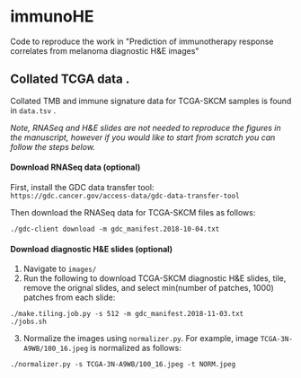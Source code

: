 # immunoHE

Code to reproduce the work in "Prediction of immunotherapy response correlates from melanoma diagnostic H&E images"


## Collated TCGA data . 

Collated TMB and immune signature data for TCGA-SKCM samples is found in ```data.tsv``` . 



*Note, RNASeq and H&E slides are not needed to reproduce the figures in the manuscript, however if you would like to start from scratch you can follow the steps below.*


#### Download RNASeq data (optional) 

First, install the GDC data transfer tool:  
```https://gdc.cancer.gov/access-data/gdc-data-transfer-tool```  

Then download the RNASeq data for TCGA-SKCM files as follows:  

```
./gdc-client download -m gdc_manifest.2018-10-04.txt
```

#### Download diagnostic H&E slides (optional)

1) Navigate to ```images/```  
2) Run the following to download TCGA-SKCM diagnostic H&E slides, tile, remove the orignal slides, and select min(number of patches, 1000) patches from each slide:
```
./make.tiling.job.py -s 512 -m gdc_manifest.2018-11-03.txt
./jobs.sh
```

3) Normalize the images using ```normalizer.py```.  For example, image ```TCGA-3N-A9WB/100_16.jpeg``` is normalized as follows:  
```
./normalizer.py -s TCGA-3N-A9WB/100_16.jpeg -t NORM.jpeg
```



